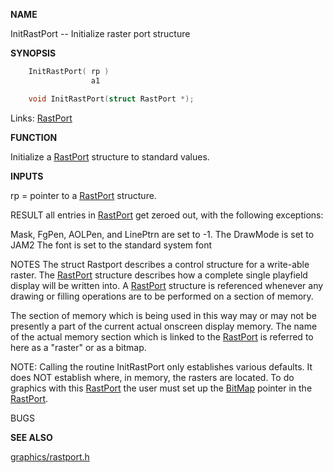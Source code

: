 
**NAME**

InitRastPort -- Initialize raster port structure

**SYNOPSIS**

```c
    InitRastPort( rp )
                  a1

    void InitRastPort(struct RastPort *);


```
Links: [RastPort](_00AF.md) 

**FUNCTION**

Initialize a [RastPort](_00AF.md) structure to standard values.

**INPUTS**

rp = pointer to a [RastPort](_00AF.md) structure.

RESULT
all entries in [RastPort](_00AF.md) get zeroed out, with the following exceptions:

Mask, FgPen, AOLPen, and LinePtrn are set to -1.
The DrawMode is set to JAM2
The font is set to the standard system font

NOTES
The struct Rastport describes a control structure
for a write-able raster. The [RastPort](_00AF.md) structure
describes how a complete single playfield display
will be written into. A [RastPort](_00AF.md) structure is
referenced whenever any drawing or filling
operations are to be performed on a section of
memory.

The section of memory which is being used in this
way may or may not be presently a part of the
current actual onscreen display memory. The name
of the actual memory section which is linked to
the [RastPort](_00AF.md) is referred to here as a &#034;raster&#034; or
as a bitmap.

NOTE: Calling the routine InitRastPort only
establishes various defaults. It does NOT
establish where, in memory, the rasters are
located. To do graphics with this [RastPort](_00AF.md) the user
must set up the [BitMap](_00A6.md) pointer in the [RastPort](_00AF.md).

BUGS

**SEE ALSO**

[graphics/rastport.h](_00AF.md)
